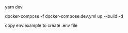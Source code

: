 <!-- start script -->

yarn dev

<!-- start docker containers -->

docker-compose -f docker-compose.dev.yml up --build -d

<!-- env -->

copy env.example to create .env file